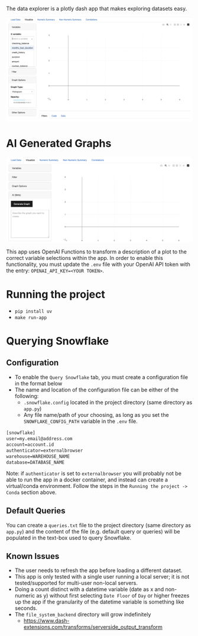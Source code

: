 The data explorer is a plotly dash app that makes exploring datasets easy.

![Loading GIF](https://github.com/shane-kercheval/explore-data/blob/main/explore-data.gif)

# AI Generated Graphs

![Loading GIF](https://github.com/shane-kercheval/explore-data/blob/main/ai-generated.gif)

This app uses OpenAI Functions to transform a description of a plot to the correct variable selections within the app. In order to enable this functionality, you must update the `.env` file with your OpenAI API token with the entry: `OPENAI_API_KEY=<YOUR TOKEN>`.

# Running the project

- `pip install uv`
- `make run-app`

# Querying Snowflake

## Configuration

- To enable the `Query Snowflake` tab, you must create a configuration file in the format below
- The name and location of the configuration file can be either of the following:
    - `.snowflake.config` located in the project directory (same directory as `app.py`)
    - Any file name/path of your choosing, as long as you set the `SNOWFLAKE_CONFIG_PATH` variable in the `.env` file.

```
[snowflake]
user=my.email@address.com
account=account.id
authenticator=externalbrowser
warehouse=WAREHOUSE_NAME
database=DATABASE_NAME
```

Note: if `authenticator` is set to `externalbrowser` you will probably not be able to run the app in a docker container, and instead can create a virtual/conda environment. Follow the steps in the `Running the project -> Conda` section above.

## Default Queries

You can create a `queries.txt` file to the project directory (same directory as `app.py`) and the content of the file (e.g. default query or queries) will be populated in the text-box used to query Snowflake.

## Known Issues

- The user needs to refresh the app before loading a different dataset.
- This app is only tested with a single user running a local server; it is not tested/supported for multi-user non-local servers.
- Doing a count distinct with a datetime variable (date as x and non-numeric as y) without first selecting `Date Floor` of `Day` or higher freezes up the app if the granularity of the datetime variable is something like seconds.
- The `file_system_backend` directory will grow indefinitely
    - https://www.dash-extensions.com/transforms/serverside_output_transform
